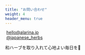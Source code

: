 ```yaml
---
title: "お問い合わせ"
weight: 4
header_menu: true
---
```


<i class="fa fa-solid fa-envelope"></i>&nbsp;[hello@alarina.jp](mailto:hello@alarina.jp)<br>
<i class="fa fa-brands fa-instagram"></i>&nbsp;[@japanese_herbs](https://www.instagram.com/japanese_herbs/)

和ハーブを取り入れて心地よい毎日を🌿
